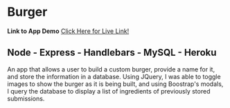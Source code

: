 # Burger

**Link to App Demo** 
[Click Here for Live Link!](ttps://floating-cove-20821.herokuapp.com/)

## Node - Express - Handlebars - MySQL - Heroku 

An app that allows a user to build a custom burger, provide a name for it, and store the information in a database. Using JQuery, I was able to toggle images to show the burger as it is being built, and using Boostrap's modals, I query the database to display a list of ingredients of previously stored submissions.
